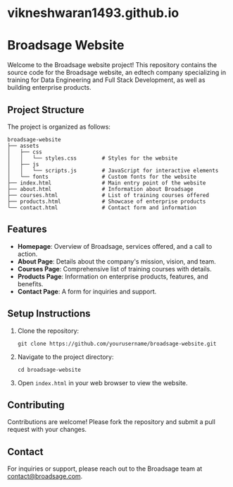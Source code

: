 # vikneshwaran1493.github.io
# Broadsage Website

Welcome to the Broadsage website project! This repository contains the source code for the Broadsage website, an edtech company specializing in training for Data Engineering and Full Stack Development, as well as building enterprise products.

## Project Structure

The project is organized as follows:

```
broadsage-website
├── assets
│   ├── css
│   │   └── styles.css        # Styles for the website
│   ├── js
│   │   └── scripts.js        # JavaScript for interactive elements
│   └── fonts                 # Custom fonts for the website
├── index.html                # Main entry point of the website
├── about.html                # Information about Broadsage
├── courses.html              # List of training courses offered
├── products.html             # Showcase of enterprise products
└── contact.html              # Contact form and information
```

## Features

- **Homepage**: Overview of Broadsage, services offered, and a call to action.
- **About Page**: Details about the company's mission, vision, and team.
- **Courses Page**: Comprehensive list of training courses with details.
- **Products Page**: Information on enterprise products, features, and benefits.
- **Contact Page**: A form for inquiries and support.

## Setup Instructions

1. Clone the repository:
   ```
   git clone https://github.com/yourusername/broadsage-website.git
   ```
2. Navigate to the project directory:
   ```
   cd broadsage-website
   ```
3. Open `index.html` in your web browser to view the website.

## Contributing

Contributions are welcome! Please fork the repository and submit a pull request with your changes.

## Contact

For inquiries or support, please reach out to the Broadsage team at [contact@broadsage.com](mailto:contact@broadsage.com).